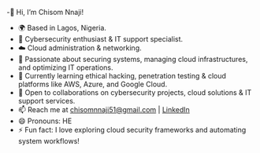-👋 Hi, I’m Chisom Nnaji!
- 🌍 Based in Lagos, Nigeria.
- 🔐 Cybersecurity enthusiast & IT support specialist.
- ☁️ Cloud administration & networking.
- 👀 Passionate about securing systems, managing cloud infrastructures, and optimizing IT operations.
- 🌱 Currently learning ethical hacking, penetration testing & cloud platforms like AWS, Azure, and Google Cloud.
- 💞️ Open to collaborations on cybersecurity projects, cloud solutions & IT support services.
- 📫 Reach me at [chisomnnaji51@gmail.com](mailto:chisomnnaji51@gmail.com) | [LinkedIn](www.linkedin.com/in/chisom-nnaji-9a6304231)
- 😄 Pronouns: HE
- ⚡ Fun fact: I love exploring cloud security frameworks and automating system workflows!


<!---
ChisomNnaji/ChisomNnaji is a ✨ special ✨ repository because its `README.md` (this file) appears on your GitHub profile.
You can click the Preview link to take a look at your changes.
--->
